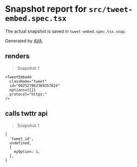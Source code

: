 # Snapshot report for `src/tweet-embed.spec.tsx`

The actual snapshot is saved in `tweet-embed.spec.tsx.snap`.

Generated by [AVA](https://avajs.dev).

## renders

> Snapshot 1

    <TweetEmbed⍟
      className="tweet"
      id="692527862369357824"
      options={{}}
      protocol="https:"
    />

## calls twttr api

> Snapshot 1

    [
      'tweet_id',
      undefined,
      {
        myOption: 1,
      },
    ]
